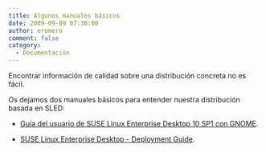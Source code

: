 ```yaml
---
title: Algunos manuales básicos
date: 2009-09-09 07:38:00
author: eromero
comment: false
category:
  - Documentación
---
```


Encontrar información de calidad sobre una distribución concreta no es fácil.

<!-- more -->

Os dejamos dos manuales básicos para entender nuestra distribución basada en SLED:

- [Guía del usuario de SUSE Linux Enterprise Desktop 10 SP1 con GNOME](/files/userguide_gnome_sp1.pdf).

- [SUSE Linux Enterprise Desktop - Deployment Guide](/files/sled_deployment_sp1.pdf).
